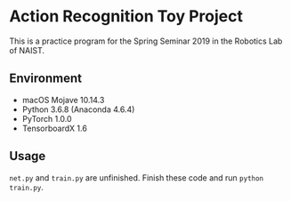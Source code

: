 # Action Recognition Toy Project

This is a practice program for the Spring Seminar 2019 in the Robotics Lab of NAIST.

## Environment
- macOS Mojave 10.14.3
- Python 3.6.8 (Anaconda 4.6.4)
- PyTorch 1.0.0
- TensorboardX 1.6

## Usage
`net.py` and `train.py` are unfinished. Finish these code and run `python train.py`.